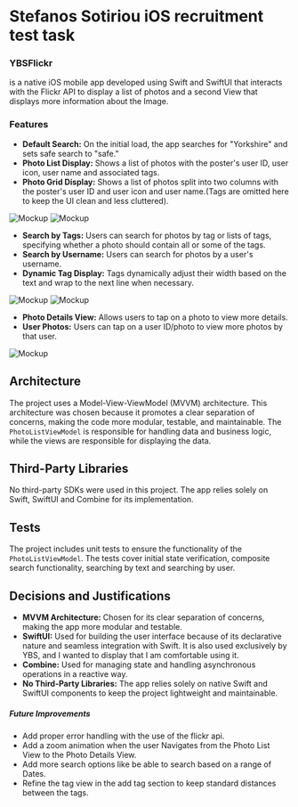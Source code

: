 # Stefanos Sotiriou iOS recruitment test task

### YBSFlickr 
is a native iOS mobile app developed using Swift and SwiftUI that interacts with the Flickr API to display a list of photos and a second View that displays more information about the Image.

### Features

- **Default Search:** On the initial load, the app searches for "Yorkshire" and sets safe search to "safe."
- **Photo List Display:** Shows a list of photos with the poster's user ID, user icon, user name and associated tags.
- **Photo Grid Display:** Shows a list of photos split into two columns with the poster's user ID and user icon and user name.(Tags are omitted here to keep the UI clean and less cluttered).

![Mockup](/PhotoListView.png)
![Mockup](/PhotoGridView.png)

- **Search by Tags:** Users can search for photos by tag or lists of tags, specifying whether a photo should contain all or some of the tags.
- **Search by Username:** Users can search for photos by a user's username.
- **Dynamic Tag Display:** Tags dynamically adjust their width based on the text and wrap to the next line when necessary.

![Mockup](/TagView.png)
![Mockup](/SearchTypeMenu.png)

- **Photo Details View:** Allows users to tap on a photo to view more details.
- **User Photos:** Users can tap on a user ID/photo to view more photos by that user.

![Mockup](/PhotoDetailView.png)


## Architecture

The project uses a Model-View-ViewModel (MVVM) architecture. This architecture was chosen because it promotes a clear separation of concerns, making the code more modular, testable, and maintainable. The `PhotoListViewModel` is responsible for handling data and business logic, while the views are responsible for displaying the data.

## Third-Party Libraries

No third-party SDKs were used in this project. The app relies solely on Swift, SwiftUI and Combine for its implementation.

## Tests

The project includes unit tests to ensure the functionality of the `PhotoListViewModel`. The tests cover initial state verification, composite search functionality, searching by text and searching by user.

## Decisions and Justifications

- **MVVM Architecture:** Chosen for its clear separation of concerns, making the app more modular and testable.
- **SwiftUI:** Used for building the user interface because of its declarative nature and seamless integration with Swift. It is also used exclusively by YBS, and I wanted to display that I am comfortable using it.
- **Combine:** Used for managing state and handling asynchronous operations in a reactive way.
- **No Third-Party Libraries:** The app relies solely on native Swift and SwiftUI components to keep the project lightweight and maintainable.

##### Future Improvements
- Add proper error handling with the use of the flickr api.
- Add a zoom animation when the user Navigates from the Photo List View to the Photo Details View.
- Add more search options like be able to search based on a range of Dates.
- Refine the tag view in the add tag section to keep standard distances between the tags.
